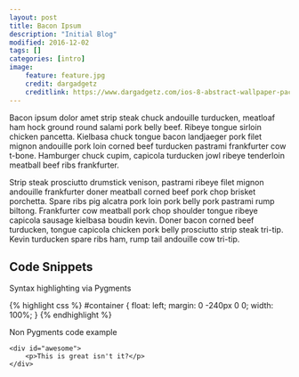 ```yaml
---
layout: post
title: Bacon Ipsum
description: "Initial Blog"
modified: 2016-12-02
tags: []
categories: [intro]
image:
    feature: feature.jpg
    credit: dargadgetz
    creditlink: https://www.dargadgetz.com/ios-8-abstract-wallpaper-pack-for-iphone-5s-5c-and-ipod-touch-retina/
---
```


Bacon ipsum dolor amet strip steak chuck andouille turducken, meatloaf ham hock ground round salami pork belly beef. Ribeye tongue sirloin chicken pancetta. Kielbasa chuck tongue bacon landjaeger pork filet mignon andouille pork loin corned beef turducken pastrami frankfurter cow t-bone. Hamburger chuck cupim, capicola turducken jowl ribeye tenderloin meatball beef ribs frankfurter.

Strip steak prosciutto drumstick venison, pastrami ribeye filet mignon andouille frankfurter doner meatball corned beef pork chop brisket porchetta. Spare ribs pig alcatra pork loin pork belly pork pastrami rump biltong. Frankfurter cow meatball pork chop shoulder tongue ribeye capicola sausage kielbasa boudin kevin. Doner bacon corned beef turducken, tongue capicola chicken pork belly prosciutto strip steak tri-tip. Kevin turducken spare ribs ham, rump tail andouille cow tri-tip.

## Code Snippets

Syntax highlighting via Pygments

{% highlight css %}
#container {
  float: left;
  margin: 0 -240px 0 0;
  width: 100%;
}
{% endhighlight %}

Non Pygments code example

    <div id="awesome">
        <p>This is great isn't it?</p>
    </div>
